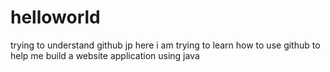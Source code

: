 # helloworld
trying to understand github
jp here i am trying to learn how to use github to help me build a website application using java
